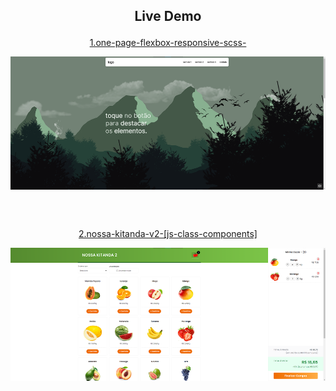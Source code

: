 <h2 align=center>

__Live Demo__

</h2>


<p align="center">
<a href="https://hugojhonathan.github.io/projetos-de-treino/1.one-page-flexbox-responsive-scss-">
1.one-page-flexbox-responsive-scss-
</a>
<p align="center">
<a href="https://hugojhonathan.github.io/projetos-de-treino/1.one-page-flexbox-responsive-scss-" target="_blank">     
<img src="./images/one-page-flexbox.png" width="600" align="center">
</a>
</p>
</p>
<br><br>


<p align="center">
<a href="https://hugojhonathan.github.io/projetos-de-treino/2.nossa-kitanda-v2-[js-class-components]">
2.nossa-kitanda-v2-[js-class-components]
</a>
<p align="center">
<a href="https://hugojhonathan.github.io/projetos-de-treino/2.nossa-kitanda-v2-[js-class-components]" target="_blank">     
<img src="./images/kitanda.png" width="600" align="center">
</a>
</p>
</p>
<br><br>